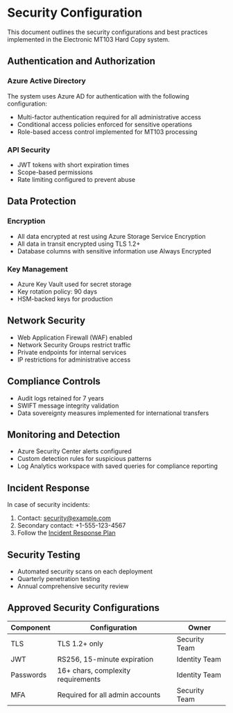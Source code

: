# Security Configuration

This document outlines the security configurations and best practices implemented in the Electronic MT103 Hard Copy system.

## Authentication and Authorization

### Azure Active Directory

The system uses Azure AD for authentication with the following configuration:

- Multi-factor authentication required for all administrative access
- Conditional access policies enforced for sensitive operations
- Role-based access control implemented for MT103 processing

### API Security

- JWT tokens with short expiration times
- Scope-based permissions
- Rate limiting configured to prevent abuse

## Data Protection

### Encryption

- All data encrypted at rest using Azure Storage Service Encryption
- All data in transit encrypted using TLS 1.2+
- Database columns with sensitive information use Always Encrypted

### Key Management

- Azure Key Vault used for secret storage
- Key rotation policy: 90 days
- HSM-backed keys for production

## Network Security

- Web Application Firewall (WAF) enabled
- Network Security Groups restrict traffic
- Private endpoints for internal services
- IP restrictions for administrative access

## Compliance Controls

- Audit logs retained for 7 years
- SWIFT message integrity validation
- Data sovereignty measures implemented for international transfers

## Monitoring and Detection

- Azure Security Center alerts configured
- Custom detection rules for suspicious patterns
- Log Analytics workspace with saved queries for compliance reporting

## Incident Response

In case of security incidents:

1. Contact: security@example.com
2. Secondary contact: +1-555-123-4567
3. Follow the [Incident Response Plan](./compliance/incident_response.md)

## Security Testing

- Automated security scans on each deployment
- Quarterly penetration testing
- Annual comprehensive security review

## Approved Security Configurations

| Component | Configuration | Owner |
|-----------|--------------|-------|
| TLS | TLS 1.2+ only | Security Team |
| JWT | RS256, 15-minute expiration | Identity Team |
| Passwords | 16+ chars, complexity requirements | Identity Team |
| MFA | Required for all admin accounts | Security Team |
